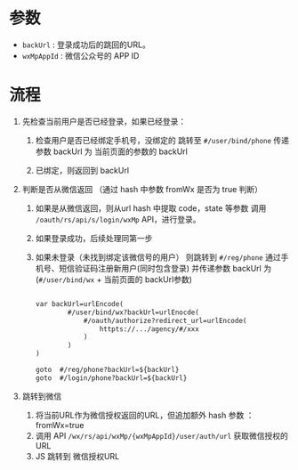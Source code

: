 





# 参数

* `backUrl`     : 登录成功后的跳回的URL。
* `wxMpAppId`   : 微信公众号的 APP ID 


# 流程

1. 先检查当前用户是否已经登录，如果已经登录：

    1. 检查用户是否已经绑定手机号，没绑定的 跳转至 `#/user/bind/phone`
       传递参数 backUrl 为 当前页面的参数的 backUrl
     
    1. 已绑定，则返回到 backUrl

1. 判断是否从微信返回 （通过 hash 中参数 fromWx 是否为 true 判断）

    1. 如果是从微信返回，则从url hash 中提取 code，state 等参数
       调用 `/oauth/rs/api/s/login/wxMp` API，进行登录。
    1. 如果登录成功，后续处理同第一步
    
    1. 如果未登录（未找到绑定该微信号的用户）
       则跳转到 `#/reg/phone` 通过手机号、短信验证码注册新用户(同时包含登录)
       并传递参数 backUrl 为 (`#/user/bind/wx` + 当前页面的 backUrl参数)    
       
       
       ```txt
       
       var backUrl=urlEncode(
               #/user/bind/wx?backUrl=urlEnocde(
                   #/oauth/authorize?redirect_url=urlEncode(
                       httpts://.../agency/#/xxx
                   )
               )
       )
       
       goto  #/reg/phone?backUrl=${backUrl}
       goto  #/login/phone?backUrl=${backUrl}
       ``` 
    
1. 跳转到微信

    1. 将当前URL作为微信授权返回的URL，但追加额外 hash 参数 ： fromWx=true
    1. 调用 API `/wx/rs/api/wxMp/{wxMpAppId}/user/auth/url` 获取微信授权的URL
    1. JS 跳转到 微信授权URL





